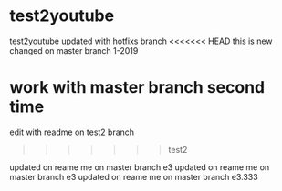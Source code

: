 # test2youtube
test2youtube
updated with hotfixs branch
<<<<<<< HEAD
this is new changed on master branch 1-2019

work with master branch second time
=======
edit with readme on test2 branch
>>>>>>> test2
 
updated on reame me on master branch e3
updated on reame me on master branch e3
updated on reame me on master branch e3.333